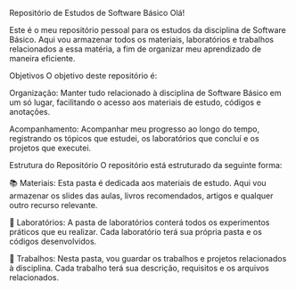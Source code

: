 Repositório de Estudos de Software Básico
Olá!

Este é o meu repositório pessoal para os estudos da disciplina de Software Básico. Aqui vou armazenar todos os materiais, laboratórios e trabalhos relacionados a essa matéria, a fim de organizar meu aprendizado de maneira eficiente.

Objetivos
O objetivo deste repositório é:

Organização: Manter tudo relacionado à disciplina de Software Básico em um só lugar, facilitando o acesso aos materiais de estudo, códigos e anotações.

Acompanhamento: Acompanhar meu progresso ao longo do tempo, registrando os tópicos que estudei, os laboratórios que concluí e os projetos que executei.

Estrutura do Repositório
O repositório está estruturado da seguinte forma:

📚 Materiais: Esta pasta é dedicada aos materiais de estudo. Aqui vou armazenar os slides das aulas, livros recomendados, artigos e qualquer outro recurso relevante.

🧪 Laboratórios: A pasta de laboratórios conterá todos os experimentos práticos que eu realizar. Cada laboratório terá sua própria pasta e os códigos desenvolvidos.

📝 Trabalhos: Nesta pasta, vou guardar os trabalhos e projetos relacionados à disciplina. Cada trabalho terá sua descrição, requisitos e os arquivos relacionados.
